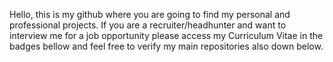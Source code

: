 Hello, this is my github where you are going to find my personal and professional projects. If you are a recruiter/headhunter and want to interview me for a job opportunity please access my Curriculum Vitae in the badges bellow and feel free to verify my main repositories also down below.
